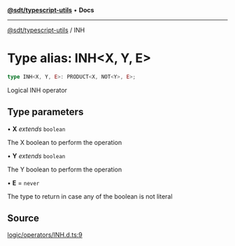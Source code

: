[**@sdt/typescript-utils**](../README.md) • **Docs**

***

[@sdt/typescript-utils](../globals.md) / INH

# Type alias: INH\<X, Y, E\>

```ts
type INH<X, Y, E>: PRODUCT<X, NOT<Y>, E>;
```

Logical INH operator

## Type parameters

• **X** *extends* `boolean`

The X boolean to perform the operation

• **Y** *extends* `boolean`

The Y boolean to perform the operation

• **E** = `never`

The type to return in case any of the boolean is not literal

## Source

[logic/operators/INH.d.ts:9](https://github.com/sylvaindethier/typescript-utils/blob/da053667786f5d5e5c1616510ec7f7cc66f058b4/types/logic/operators/INH.d.ts#L9)
